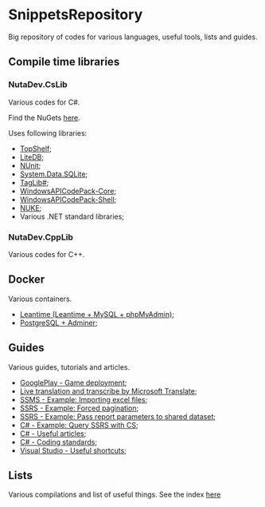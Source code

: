 # SnippetsRepository
Big repository of codes for various languages, useful tools, lists and guides.

## Compile time libraries
### NutaDev.CsLib
Various codes for C#.

Find the NuGets [here](https://www.nuget.org/profiles/tariel36).

Uses following libraries:
* [TopShelf](http://topshelf-project.com/);
* [LiteDB](https://www.litedb.org/);
* [NUnit](https://nunit.org/);
* [System.Data.SQLite](https://system.data.sqlite.org/);
* [TagLib#](https://github.com/mono/taglib-sharp);
* [WindowsAPICodePack-Core](https://github.com/aybe/Windows-API-Code-Pack-1.1);
* [WindowsAPICodePack-Shell](https://github.com/aybe/Windows-API-Code-Pack-1.1);
* [NUKE](https://nuke.build);
* Various .NET standard libraries;

### NutaDev.CppLib
Various codes for C++.

## Docker
Various containers.
* [Leantime (Leantime + MySQL + phpMyAdmin)](/Docker/Leantime/README.md);
* [PostgreSQL + Adminer](/Docker/PostgreSQL+Adminer/README.md);

## Guides
Various guides, tutorials and articles.
* [GooglePlay - Game deployment](/Guides/GooglePlay/ApplicationDeployment/README.md);
* [Live translation and transcribe by Microsoft Translate](/Guides/LiveTranslation/LiveTranslationWithTranscribe.md);
* [SSMS - Example: Importing excel files](/Guides/SSMS/ImportingExcelFiles/README.md);
* [SSRS - Example: Forced pagination](/Guides/SSRS/ForcedPagination/README.md);
* [SSRS - Example: Pass report parameters to shared dataset](/Guides/SSRS/PassParametersToSharedDataset/README.md);
* [C# - Example: Query SSRS with CS](/Guides/CS-Work/Examples/QuerySSRSWithCS/README.md);
* [C# - Useful articles](/Guides/CS-Work/External/Articles.md);
* [C# - Coding standards](/Guides/CS-Work/Work/CodingStandards.md);
* [Visual Studio - Useful shortcuts](/Guides/CS-Work/Work/VS-UsefulInfo.md);

## Lists
Various compilations and list of useful things. See the index [here](/lists/README.md)
